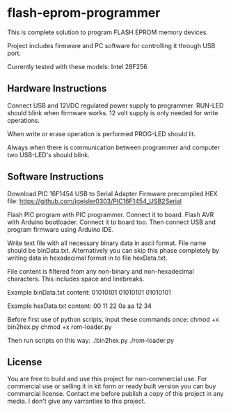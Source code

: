 # flash-eprom-programmer
This is complete solution to program FLASH EPROM memory devices.

Project includes firmware and PC software for controlling it through USB port.

Currently tested with these models:
Intel 28F256

## Hardware Instructions

Connect USB and 12VDC regulated power supply to programmer. RUN-LED should blink when firmware works. 12 volt supply is only needed for write operations.

When write or erase operation is performed PROG-LED should lit.

Always when there is communication between programmer and computer two USB-LED's should blink.

## Software Instructions

Download PIC 16F1454 USB to Serial Adapter Firmware precompiled HEX file:
https://github.com/jgeisler0303/PIC16F1454_USB2Serial

Flash PIC program with PIC programmer. Connect it to board. Flash AVR with Arduino bootloader. Connect it to board too. Then connect USB and program firmware using Arduino IDE.

Write text file with all necessary binary data in ascii format. File name should be binData.txt. Alternatively you can skip this phase completely by writing data in hexadecimal format in to file hexData.txt.

File content is filtered from any non-binary and non-hexadecimal characters. This includes space and linebreaks.

Example binData.txt content:
01010101 01010101 01010101

Example hexData.txt content:
00 11 22 0a
aa 12 34 

Before first use of python scripts, input these commands once:
chmod +x bin2hex.py
chmod +x rom-loader.py

Then run scripts on this way:
./bin2hex.py
./rom-loader.py

## License

You are free to build and use this project for non-commercial use. For commercial use or selling it in kit form or ready built version you can buy commercial license. Contact me before publish a copy of this project in any media. I don't give any varranties to this project.
